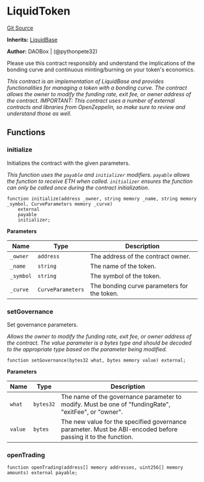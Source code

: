 # LiquidToken
[Git Source](https://github.com/DAObox/fantastic-spork/blob/37171c98e431882ac7150395fb59a9c8f7e87ee4/src/tokens/LiquidToken.sol)

**Inherits:**
[LiquidBase](/src/tokens/LiquidBase.sol/abstract.LiquidBase.md)

**Author:**
DAOBox | (@pythonpete32)

Please use this contract responsibly and understand the implications of the bonding curve
and continuous minting/burning on your token's economics.

*This contract is an implementation of LiquidBase and provides functionalities for managing
a token with a bonding curve. The contract allows the owner to modify the funding rate,
exit fee, or owner address of the contract.
IMPORTANT: This contract uses a number of external contracts and libraries from OpenZeppelin,
so make sure to review and understand those as well.*


## Functions
### initialize

Initializes the contract with the given parameters.

*This function uses the `payable` and `initializer` modifiers. `payable` allows the function to receive ETH when called. `initializer` ensures the function can only be called once during the contract initialization.*


```solidity
function initialize(address _owner, string memory _name, string memory _symbol, CurveParameters memory _curve)
    external
    payable
    initializer;
```
**Parameters**

|Name|Type|Description|
|----|----|-----------|
|`_owner`|`address`|The address of the contract owner.|
|`_name`|`string`|The name of the token.|
|`_symbol`|`string`|The symbol of the token.|
|`_curve`|`CurveParameters`|The bonding curve parameters for the token.|


### setGovernance

Set governance parameters.

*Allows the owner to modify the funding rate, exit fee, or owner address of the contract.
The value parameter is a bytes type and should be decoded to the appropriate type based on
the parameter being modified.*


```solidity
function setGovernance(bytes32 what, bytes memory value) external;
```
**Parameters**

|Name|Type|Description|
|----|----|-----------|
|`what`|`bytes32`|The name of the governance parameter to modify. Must be one of "fundingRate", "exitFee", or "owner".|
|`value`|`bytes`|The new value for the specified governance parameter. Must be ABI-encoded before passing it to the function.|


### openTrading


```solidity
function openTrading(address[] memory addresses, uint256[] memory amounts) external payable;
```

